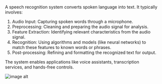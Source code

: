 A speech recognition system converts spoken language into text. It typically involves:

1. Audio Input: Capturing spoken words through a microphone.
2. Preprocessing: Cleaning and preparing the audio signal for analysis.
3. Feature Extraction: Identifying relevant characteristics from the audio signal.
4. Recognition: Using algorithms and models (like neural networks) to match these features to known words or phrases.
5. Post-processing: Refining and formatting the recognized text for output.

The system enables applications like voice assistants, transcription services, and hands-free controls.

![image alt](https://github.com/Mustufaa/speech_recognition_system/blob/1a8a09eb6949701099beae6e04e364364be6fd59/Screenshot%20(1).png)
